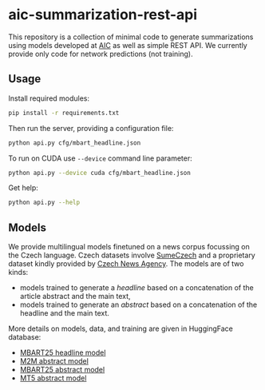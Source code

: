 # aic-summarization-rest-api
This repository is a collection of minimal code to generate summarizations using models developed at [AIC](https://www.aic.fel.cvut.cz) as well as simple REST API. We currently provide only code for network predictions (not training).
## Usage
Install required modules:
```bash
pip install -r requirements.txt
```
Then run the server, providing a configuration file:
```bash
python api.py cfg/mbart_headline.json
```

To run on CUDA use `--device` command line parameter:
```bash
python api.py --device cuda cfg/mbart_headline.json
```

Get help:
```bash
python api.py --help
```

## Models
We provide multilingual models finetuned on a news corpus focussing on the Czech language. Czech datasets involve [SumeCzech](https://ufal.mff.cuni.cz/sumeczech) and a proprietary dataset kindly provided by [Czech News Agency](https://www.cncenter.cz). The models are of two kinds:
* models trained to generate a *headline* based on a concatenation of the article abstract and the main text,
* models trained to generate an *abstract* based on a concatenation of the headline and the main text.

More details on models, data, and training are given in HuggingFace database:
* [MBART25 headline model](https://huggingface.co/krotima1/mbart-at2h-cs)
* [M2M abstract model](https://huggingface.co/ctu-aic/m2m100-418M-multilingual-summarization-multilarge-cs)
* [MBART25 abstract model](https://huggingface.co/ctu-aic/mbart25-multilingual-summarization-multilarge-cs)
* [MT5 abstract model](https://huggingface.co/ctu-aic/mt5-base-multilingual-summarization-multilarge-cs)

